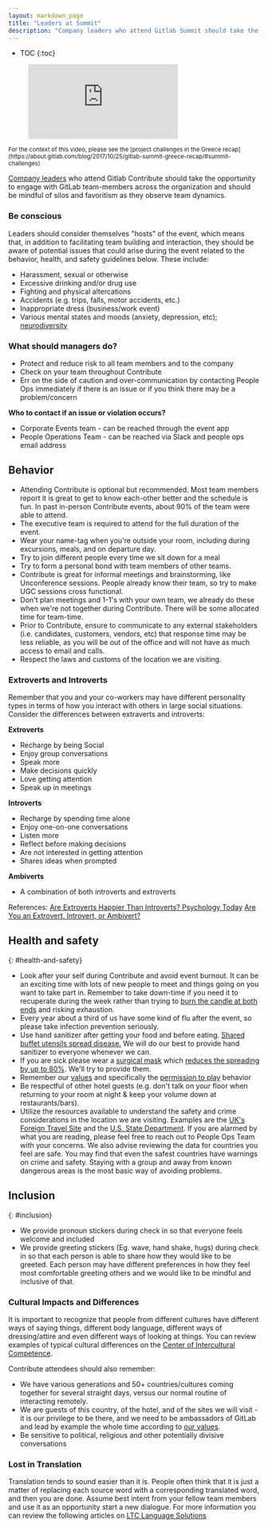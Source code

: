 ```yaml
---
layout: markdown_page
title: "Leaders at Summit"
description: "Company leaders who attend Gitlab Summit should take the opportunity to engage with GitLab team-members across the organization."
---
```


- TOC
{:toc}

<figure class="video_container">
  <iframe src="https://www.youtube.com/embed/39chczWRKws?start=1756" frameborder="0" allowfullscreen="true"> </iframe>
</figure>

<small>
For the context of this video, please see the [project challenges in the Greece recap](https://about.gitlab.com/blog/2017/10/25/gitlab-summit-greece-recap/#summit-challenges)</small>

[Company leaders](/handbook/leadership/) who attend Gitlab Contribute should take the opportunity to engage with GitLab team-members across the organization and should be mindful of silos and favoritism as they observe team dynamics.

### Be conscious

Leaders should consider themselves "hosts" of the event, which means that, in addition to facilitating team building and interaction, they should be aware of potential issues that could arise during the event related to the behavior, health, and safety guidelines below. These include:
- Harassment, sexual or otherwise
- Excessive drinking and/or drug use
- Fighting and physical altercations
- Accidents (e.g. trips, falls, motor accidents, etc.)
- Inappropriate dress (business/work event)
- Various mental states and moods (anxiety, depression, etc); [neurodiversity](/handbook/values/#diversity-inclusion)

### What should managers do?
- Protect and reduce risk to all team members and to the company
- Check on your team throughout Contribute
- Err on the side of caution and over-communication by contacting People Ops immediately if there is an issue or if you think there may be a problem/concern

**Who to contact if an issue or violation occurs?**
- Corporate Events team - can be reached through the event app
- People Operations Team - can be reached via Slack and people ops email address

## Behavior

* Attending Contribute is optional but recommended. Most team members report it is great to get to know each-other better and the schedule is fun. In past in-person Contribute events, about 90% of the team were able to attend.
* The executive team is required to attend for the full duration of the event.
* Wear your name-tag when you're outside your room, including during excursions, meals, and on departure day.
* Try to join different people every time we sit down for a meal
* Try to form a personal bond with team members of other teams.
* Contribute is great for informal meetings and brainstorming, like Unconference sessions. People already know their team, so try to make UGC sessions cross functional.
* Don't plan meetings and 1-1's with your own team, we already do these when we're not together during Contribute. There will be some allocated time for team-time.
* Prior to Contribute, ensure to communicate to any external stakeholders (i.e. candidates, customers, vendors, etc) that response time may be less reliable, as you will be out of the office and will not have as much access to email and calls.
* Respect the laws and customs of the location we are visiting.

### Extroverts and Introverts
Remember that you and your co-workers may have different personality types in terms of how you interact with others in large social situations. Consider the differences between extraverts and introverts:

**Extroverts**

- Recharge by being Social
- Enjoy group conversations
- Speak more
- Make decisions quickly
- Love getting attention
- Speak up in meetings

**Introverts**

- Recharge by spending time alone
- Enjoy one-on-one conversations
- Listen more
- Reflect before making decisions
- Are not interested in getting attention
- Shares ideas when prompted

**Ambiverts**

- A combination of both introverts and extroverts

References:
[Are Extroverts Happier Than Introverts? Psychology Today](https://www.psychologytoday.com/blog/thrive/201205/are-extroverts-happier-introverts)
[Are You an Extrovert, Introvert, or Ambivert?](https://www.psychologytoday.com/us/blog/cutting-edge-leadership/201711/are-you-extravert-introvert-or-ambivert)

## Health and safety
{: #health-and-safety}

* Look after your self during Contribute and avoid event burnout. It can be an exciting time with lots of new people to meet and things going on you want to take part in. Remember to take down-time if you need it to recuperate during the week rather than trying to [burn the candle at both ends](https://dictionary.cambridge.org/dictionary/english/burn-the-candle-at-both-ends) and risking exhaustion.
* Every year about a third of us have some kind of flu after the event, so please take infection prevention seriously.
* Use hand sanitizer after getting your food and before eating. [Shared buffet utensils spread disease.](http://www.cruisereport.com/crBlogDetail.aspx?id=3683) We will do our best to provide hand sanitizer to everyone whenever we can.
* If you are sick please wear a [surgical mask](https://www.amazon.com/Maryger-Disposable-Procedure-Surgical-Counts/dp/B06XVMT3ZH/ref=sr_1_1_sspa?s=hpc&ie=UTF8&qid=1509481716&sr=1-1-spons&keywords=surgical+mask&psc=1) which [reduces the spreading by up to 80%](https://www.healthline.com/health/cold-flu/mask). We'll try to provide them.
* Remember our [values](/handbook/values/) and specifically the [permission to play](/handbook/values/#permission-to-play) behavior
* Be respectful of other hotel guests (e.g. don't talk on your floor when returning to your room at night & keep your volume down at restaurants/bars).
* Utilize the resources available to understand the safety and crime considerations in the location we are visiting. Examples are the [UK's Foreign Travel Site](https://www.gov.uk/foreign-travel-advice) and the [U.S. State Department](https://travel.state.gov/content/passports/en/country.html). If you are alarmed by what you are reading, please feel free to reach out to People Ops Team with your concerns. We also advise reviewing the data for countries you feel are safe. You may find that even the safest countries have warnings on crime and safety. Staying with a group and away from known dangerous areas is the most basic way of avoiding problems.

## Inclusion
{: #inclusion}

* We provide pronoun stickers during check in so that everyone feels welcome and included
* We provide greeting stickers (Eg. wave, hand shake, hugs) during check in so that each person is able to share how they would like to be greeted. Each person may have different preferences in how they feel most comfortable greeting others and we would like to be mindful and inclusive of that.

### Cultural Impacts and Differences
It is important to recognize that people from different cultures have different ways of saying things, different body language, different ways of dressing/attire and even different ways of looking at things. You can review examples of typical cultural differences on the [Center of Intercultural Competence](http://www.cicb.net/en/home/examples).

Contribute attendees should also remember:
- We have various generations and 50+ countries/cultures coming together for several straight days, versus our normal routine of interacting remotely.
- We are guests of this country, of the hotel, and of the sites we will visit - it is our privilege to be there, and we need to be ambassadors of GitLab and lead by example the whole time according to [our values](https://about.gitlab.com/handbook/values/).
- Be sensitive to political, religious and other potentially divisive conversations

### Lost in Translation
Translation tends to sound easier than it is. People often think that it is just a matter of replacing each source word with a corresponding translated word, and then you are done. Assume best intent from your fellow team members and use it as an opportunity start a new dialogue. For more information you can review the following articles on [LTC Language Solutions](https://ltclanguagesolutions.com/blog/lost-in-translation-translating-cultural-context/)
